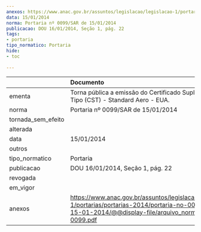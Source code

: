 ```yaml
---
anexos: https://www.anac.gov.br/assuntos/legislacao/legislacao-1/portarias/portarias-2014/portaria-no-0099-sar-de-15-01-2014/@@display-file/arquivo_norma/PA2014-0099.pdf
data: 15/01/2014
norma: Portaria nº 0099/SAR de 15/01/2014
publicacao: DOU 16/01/2014, Seção 1, pág. 22
tags:
- portaria
tipo_normatico: Portaria
hide: 
- toc 
 
---
```


|                    | Documento                                                                                                                                                         |
|:-------------------|:------------------------------------------------------------------------------------------------------------------------------------------------------------------|
| ementa             | Torna pública a emissão do Certificado Suplementar de Tipo (CST) - Standard Aero - EUA.                                                                           |
| norma              | Portaria nº 0099/SAR de 15/01/2014                                                                                                                                |
| tornada_sem_efeito |                                                                                                                                                                   |
| alterada           |                                                                                                                                                                   |
| data               | 15/01/2014                                                                                                                                                        |
| outros             |                                                                                                                                                                   |
| tipo_normatico     | Portaria                                                                                                                                                          |
| publicacao         | DOU 16/01/2014, Seção 1, pág. 22                                                                                                                                  |
| revogada           |                                                                                                                                                                   |
| em_vigor           |                                                                                                                                                                   |
| anexos             | https://www.anac.gov.br/assuntos/legislacao/legislacao-1/portarias/portarias-2014/portaria-no-0099-sar-de-15-01-2014/@@display-file/arquivo_norma/PA2014-0099.pdf |